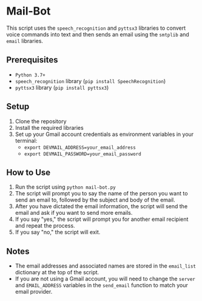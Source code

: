 # Mail-Bot

This script uses the `speech_recognition` and `pyttsx3` libraries to convert voice commands into text and then sends an email using the `smtplib` and `email` libraries.

## Prerequisites

- `Python 3.7+`
- `speech_recognition` library (`pip install SpeechRecognition`)
- `pyttsx3` library (`pip install pyttsx3`)

## Setup

1. Clone the repository
2. Install the required libraries
3. Set up your Gmail account credentials as environment variables in your terminal:
   - `export DEVMAIL_ADDRESS=your_email_address`
   - `export DEVMAIL_PASSWORD=your_email_password`

## How to Use

1. Run the script using `python mail-bot.py`
2. The script will prompt you to say the name of the person you want to send an email to, followed by the subject and body of the email.
3. After you have dictated the email information, the script will send the email and ask if you want to send more emails.
4. If you say "yes," the script will prompt you for another email recipient and repeat the process.
5. If you say "no," the script will exit.

## Notes

- The email addresses and associated names are stored in the `email_list` dictionary at the top of the script.
- If you are not using a Gmail account, you will need to change the `server` and `EMAIL_ADDRESS` variables in the `send_email` function to match your email provider.
